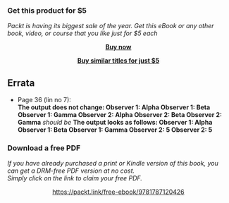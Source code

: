 
### Get this product for $5

<i>Packt is having its biggest sale of the year. Get this eBook or any other book, video, or course that you like just for $5 each</i>


<b><p align='center'>[Buy now](https://packt.link/9781787120426)</p></b>


<b><p align='center'>[Buy similar titles for just $5](https://subscription.packtpub.com/search)</p></b>


## Errata 
 * Page 36 (lin no 7):  
 **The output does not change:
Observer 1: Alpha
Observer 1: Beta
Observer 1: Gamma
Observer 2: Alpha
Observer 2: Beta
Observer 2: Gamma**
 _should be_ 
**The output looks as follows:
Observer 1: Alpha
Observer 1: Beta
Observer 1: Gamma
Observer 2: 5
Observer 2: 5**
### Download a free PDF

 <i>If you have already purchased a print or Kindle version of this book, you can get a DRM-free PDF version at no cost.<br>Simply click on the link to claim your free PDF.</i>
<p align="center"> <a href="https://packt.link/free-ebook/9781787120426">https://packt.link/free-ebook/9781787120426 </a> </p>